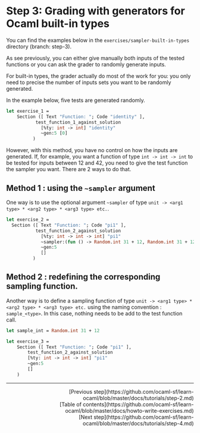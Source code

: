 # Step 3: Grading with generators for Ocaml built-in types
 You can find the examples below in the
	`exercises/sampler-built-in-types` directory (branch: step-3).
	
As see previously, you can either give manually both inputs of the
tested functions or you can ask the grader to randomly generate
inputs. 

For built-in types, the grader actually do most of the work for
you: you only need to precise the number of inputs sets you want to be
randomly generated.

In the example below, five tests are generated randomly.

```ocaml
let exercise_1 =
	Section ([ Text "Function: "; Code "identity" ],
           test_function_1_against_solution
             [%ty: int -> int] "identity"
             ~gen:5 [0]
          )
```


However, with this method, you have no control on how the inputs are
generated. If, for example, you want a function of type `int -> int ->
int` to be tested for inputs between 12 and 42, you need to give the
test function the sampler you want. There are 2 ways to do that. 

## Method 1 : using the `~sampler` argument
One way is to use the optional argument `~sampler` of type `unit ->
<arg1 type> * <arg2 type> * <arg3 type> etc.`.

```ocaml
let exercise_2 =
  Section ([ Text "Function: "; Code "pi1" ],
           test_function_2_against_solution
             [%ty: int -> int -> int] "pi1"
             ~sampler:(fun () -> Random.int 31 + 12, Random.int 31 + 12)
             ~gen:5
             []
          )
```

## Method 2 : redefining the corresponding sampling function.
Another way is to define a sampling function of type `unit -> <arg1
type> * <arg2 type> * <arg3 type> etc.` using the naming convention :
`sample_<type>`. In this case, nothing needs to be add to the test
function call.

```ocaml
let sample_int = Random.int 31 + 12

let exercise_3 =
	Section ([ Text "Function: "; Code "pi1" ],
		test_function_2_against_solution
		[%ty: int -> int -> int] "pi1"
		~gen:5
		[]
	)
```

---
<div style="text-align: right">[Previous step](https://github.com/ocaml-sf/learn-ocaml/blob/master/docs/tutorials/step-2.md)</div>
<div style="text-align: right">[Table of contents](https://github.com/ocaml-sf/learn-ocaml/blob/master/docs/howto-write-exercises.md)</div>
<div style="text-align: right">[Next step](https://github.com/ocaml-sf/learn-ocaml/blob/master/docs/tutorials/step-4.md)</div>
